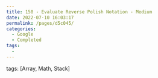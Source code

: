 ```yaml
---
title: 150 - Evaluate Reverse Polish Notation - Medium
date: 2022-07-10 16:03:17
permalink: /pages/d5c045/
categories:
  - Google
  - Completed
tags:
  - 
---
```

tags: [Array, Math, Stack]